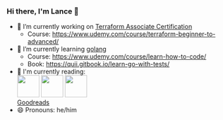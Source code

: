 ### Hi there, I'm Lance 👋

- 🔭 I’m currently working on [Terraform Associate Certification](https://www.hashicorp.com/certification/terraform-associate)
  - Course: https://www.udemy.com/course/terraform-beginner-to-advanced/
- 🌱 I’m currently learning [golang](https://golang.org)
  - Course: https://www.udemy.com/course/learn-how-to-code/
  - Book: https://quii.gitbook.io/learn-go-with-tests/
- :book: I'm currently reading:<br>
[<img src="https://images-na.ssl-images-amazon.com/images/I/51r8VtdbbJL._SX379_BO1,204,203,200_.jpg" width="50">](https://www.oreilly.com/library/view/implementing-service-level/9781492076803/)&nbsp;[<img src="https://images1.penguinrandomhouse.com/cover/9780525566144" width="50">](https://fivebooks.com/book/how-to-live-a-good-life-a-guide-to-choosing-your-personal-philosophy/)&nbsp;[<img src="https://m.media-amazon.com/images/I/41ZpU6uedGL.jpg" width="50">](https://gettingmore.com/the-book/)<br>
[Goodreads](https://www.goodreads.com/user/show/76485175-lance-french)
- 😄 Pronouns: he/him
